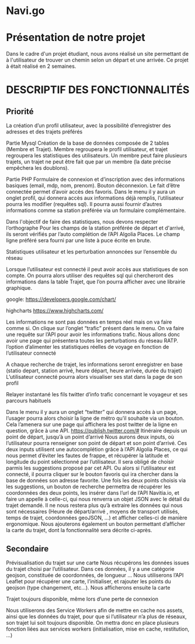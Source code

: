 # Navi.go

# Présentation de notre projet 


Dans le cadre d'un projet étudiant, nous avons réalisé un site permettant de à l'utilisateur de trouver un chemin selon un départ et une arrivée. Ce projet à était réalisé en 2 semaines.


# DESCRIPTIF DES FONCTIONNALITÉS


Priorité
---

La création d’un profil utilisateur, avec la possibilité d’enregistrer des adresses et des trajets préférés

Partie Mysql
Création de la base de données composée de 2 tables (Membre et Trajet). Membre regroupera le profil utilisateur, et trajet regroupera les statistiques des utilisateurs. Un membre peut faire plusieurs trajets, un trajet ne peut être fait que par un membre (la date précise empêchera les doublons). 

Partie PHP 
Formulaire de connexion et d’inscription avec des informations basiques (email, mdp, nom, prenom). 
Bouton déconnexion.
Le fait d’être connectée permet d’avoir accès des favoris.
Dans le menu il y aura un onglet profil, qui donnera accès aux informations déjà remplis, l’utilisateur pourra les modifier (requêtes sql). Il pourra aussi fournir d’autres informations comme sa station préférée via un formulaire complémentaire. 

Dans l'objectif de faire des statistiques, nous devons respecter l’orthographe
Pour les champs de la station préférée de départ et d'arrivé, ils seront vérifiés par l’auto complétion de l’API Algolia Places.
Le champ ligne préféré sera fourni par une liste à puce écrite en brute. 


Statistiques utilisateur et les perturbation annoncées sur l’ensemble du réseau

Lorsque l’utilisateur est connecté il peut avoir accès aux statistiques de son compte. 
On pourra alors utiliser des requêtes sql qui chercheront des informations dans la table Trajet, que l’on pourra afficher avec une librairie graphique.

google:
https://developers.google.com/chart/

highcharts
https://www.highcharts.com/

Les informations ne sont pas données en temps réel mais on va faire comme si. 
On clique sur l’onglet “trafic” présent dans le menu.
On va faire une requête sur l’API pour avoir les informations trafic. Nous allons donc avoir une page qui présentera toutes les perturbations du réseau RATP.
l’option d’alimenter les statistiques réelles de voyage en fonction de l’utilisateur connecté

A chaque recherche de trajet, les informations seront enregistrer en base (statio depart, station arrivé, heure départ, heure arrivée, durée du trajet)
L’utilisateur connecté pourra alors visualiser ses stat dans la page de son profil

Relayer instantané les fils twitter d’info trafic concernant le voyageur et ses parcours habituels

Dans le menu il y aura un onglet “twitter” qui donnera accès à un page, l’usager pourra alors choisir la ligne de métro qu’il souhaite via un bouton. Cela l’amenera sur une page qui affichera les post twitter de la ligne en question, grâce à une API. 
https://publish.twitter.com/#
Itinéraire depuis un point de départ, jusqu’à un point d’arrivé
Nous aurons deux inputs, où l’utilisateur pourra renseigner son point de départ et son point d’arrivé.
Ces deux inputs utilisent une autocomplétion grâce à l’API Algolia Places, ce qui nous permet d’éviter les fautes de frappe, et récupérer la latitude et longitude du point sélectionné par l’utilisateur. Il sera obligé de choisir parmis les suggestions proposé par cet API.
Ou alors si l’utilisateur est connecté, il pourra cliquer sur le bouton favoris qui ira chercher dans la base de données son adresse favorite.
Une fois les deux points choisis via les suggestions, un bouton de recherche permettra de récupérer les coordonnées des deux points, les insérer dans l’url de l’API Navitia.io, et faire un appelle à celle-ci, qui nous renverra un objet JSON avec le détail du trajet demandé.
Il ne nous restera plus qu’à extraire les données qui nous sont nécessaires (Heure de départ/arrivé , moyens de transport utilisés, temps de trajet, coordonnées geoJSON, …) et afficher celles-ci de manière ergonomique.
Nous ajouterons également un bouton permettant d’afficher la carte du trajet, dont la fonctionnalité sera décrite ci-après.



Secondaire
---
Prévisualisation du trajet sur une carte
    Nous récupérons les données issues du trajet choisi par l’utilisateur.
Dans ces données, il y a une catégorie geojson, constituée de coordonnées, de longueur … 
    Nous utiliserons l’API Leaflet pour récupérer une carte, l’initialiser, et rajouter les     points du geojson (type changement, etc…).
Nous afficherons ensuite la carte

Trajet toujours disponible, même lors d’une perte de connexion

Nous utiliserons des Service Workers afin de mettre en cache nos assets, ainsi que les données du trajet, pour que si l’utilisateur n’a plus de réseaux, son trajet lui soit toujours disponible.
On mettra donc en place plusieurs fonction liées aux services workers (initialisation, mise en cache, restitution, …)


